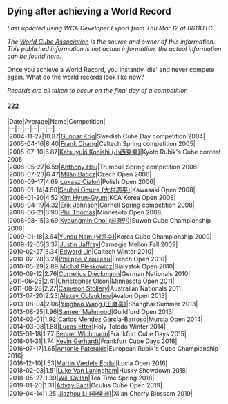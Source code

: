 ## Dying after achieving a World Record 

*Last updated using WCA Developer Export from Thu Mar 12 at 0611UTC*

*The [World Cube Association](https://www.worldcubeassociation.org) is the source and owner of this information. This published information is not actual information, the actual information can be found [here](https://www.worldcubeassociation.org/results).*

Once you achieve a World Record, you instantly 'die' and never compete again. What do the world records look like now?

*Records are all taken to occur on the final day of a competition*

#### 222

|Date|Average|Name|Competition|  
|--|--|--|--|--|--|  
|2004-11-27|10.87|[Gunnar Krig](https://www.worldcubeassociation.org/persons/2004KRIG01)|Swedish Cube Day competition 2004|  
|2005-04-16|8.40|[Frank Chang](https://www.worldcubeassociation.org/persons/2004CHAN02)|Caltech Spring competition 2005|  
|2005-07-10|6.87|[Katsuyuki Konishi (小西克幸)](https://www.worldcubeassociation.org/persons/2003KONI01)|Kyoto Rubik's Cube contest 2005|  
|2006-05-27|6.59|[Anthony Hsu](https://www.worldcubeassociation.org/persons/2005HSUA01)|Trumbull Spring competition 2006|  
|2006-07-23|6.47|[Milán Baticz](https://www.worldcubeassociation.org/persons/2005BATI01)|Czech Open 2006|  
|2006-09-17|4.69|[Łukasz Ciałoń](https://www.worldcubeassociation.org/persons/2005CIAL02)|Polish Open 2006|  
|2008-01-14|4.60|[Shuhei Omura (大村周平)](https://www.worldcubeassociation.org/persons/2007OMUR01)|Kawasaki Open 2008|  
|2008-01-20|4.52|[Kim Hyun-Gyum](https://www.worldcubeassociation.org/persons/2007HYUN01)|KCA Korea Open 2008|  
|2008-04-19|4.32|[Erik Johnson](https://www.worldcubeassociation.org/persons/2007JOHN02)|Cornell Spring competition 2008|  
|2008-06-21|3.90|[Phil Thomas](https://www.worldcubeassociation.org/persons/2007THOM02)|Minnesota Open 2008|  
|2008-08-15|3.69|[Kyoungmin Choi (최경민)](https://www.worldcubeassociation.org/persons/2007KYOU01)|Suwon Cube Championship 2008|  
|2009-01-18|3.64|[Yunsu Nam (남윤수)](https://www.worldcubeassociation.org/persons/2008YUNS02)|Korea Cube Championship 2009|  
|2009-12-05|3.37|[Justin Jaffray](https://www.worldcubeassociation.org/persons/2008JAFF01)|Carnegie Mellon Fall 2009|  
|2010-02-27|3.34|[Edward Lin](https://www.worldcubeassociation.org/persons/2008LINE02)|Caltech Winter 2010|  
|2010-02-28|3.21|[Philippe Virouleau](https://www.worldcubeassociation.org/persons/2008VIRO01)|French Open 2010|  
|2010-05-29|2.89|[Michał Pleskowicz](https://www.worldcubeassociation.org/persons/2009PLES01)|Bialystok Open 2010|  
|2010-09-12|2.76|[Cornelius Dieckmann](https://www.worldcubeassociation.org/persons/2009DIEC01)|German Nationals 2010|  
|2011-06-25|2.41|[Christopher Olson](https://www.worldcubeassociation.org/persons/2009OLSO01)|Minnesota Open 2011|  
|2011-08-28|2.27|[Cameron Stollery](https://www.worldcubeassociation.org/persons/2010STOL01)|Australian Nationals 2011|  
|2013-07-20|2.23|[Alexey Oblaukhov](https://www.worldcubeassociation.org/persons/2011OBLA01)|Avalon Open 2013|  
|2013-08-04|2.06|[Yinghao Wang (王鹰豪)](https://www.worldcubeassociation.org/persons/2010WANG07)|Shanghai Summer 2013|  
|2013-08-25|1.96|[Sameer Mahmood](https://www.worldcubeassociation.org/persons/2013MAHM02)|Guildford Open 2013|  
|2014-03-01|1.92|[Carlos Méndez García-Barroso](https://www.worldcubeassociation.org/persons/2010GARC02)|Murcia Open 2014|  
|2014-03-08|1.88|[Lucas Etter](https://www.worldcubeassociation.org/persons/2011ETTE01)|Holy Toledo Winter 2014|  
|2015-01-18|1.77|[Bennet Wichmann](https://www.worldcubeassociation.org/persons/2012WICH01)|Frankfurt Cube Days 2015|  
|2016-01-31|1.74|[Kevin Gerhardt](https://www.worldcubeassociation.org/persons/2013GERH01)|Frankfurt Cube Days 2016|  
|2016-07-17|1.65|[Antonie Paterakis](https://www.worldcubeassociation.org/persons/2012PATE01)|European Rubik's Cube Championship 2016|  
|2016-12-10|1.53|[Martin Vædele Egdal](https://www.worldcubeassociation.org/persons/2013EGDA02)|Lucia Open 2016|  
|2018-02-03|1.51|[Luke Van Laningham](https://www.worldcubeassociation.org/persons/2015VANL01)|Husky Showdown 2018|  
|2018-05-27|1.39|[Will Callan](https://www.worldcubeassociation.org/persons/2012CALL01)|Tea Time Spring 2018|  
|2019-01-20|1.31|[Advay Sant](https://www.worldcubeassociation.org/persons/2015SANT44)|Oculus Cube Open 2019|  
|2019-04-14|1.25|[Jiazhou Li (李佳洲)](https://www.worldcubeassociation.org/persons/2016LIJI05)|Xi'an Cherry Blossom 2019|  
